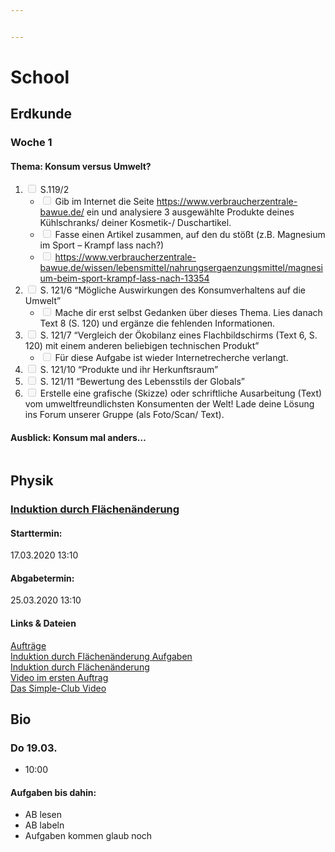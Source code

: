 ```yaml
---


---
```


<h1 id="school">School</h1>
<h2 id="erdkunde">Erdkunde</h2>
<h3 id="woche-1">Woche 1</h3>
<h4 id="thema-konsum-versus-umwelt">Thema: Konsum versus Umwelt?</h4>
<ol>
<li class="task-list-item"><input type="checkbox" class="task-list-item-checkbox" disabled=""> S.119/2
<ul>
<li class="task-list-item"><input type="checkbox" class="task-list-item-checkbox" disabled=""> Gib im Internet die Seite <a href="https://www.verbraucherzentrale-bawue.de/">https://www.verbraucherzentrale-bawue.de/</a> ein und analysiere 3 ausgewählte Produkte deines Kühlschranks/ deiner Kosmetik-/ Duschartikel.</li>
<li class="task-list-item"><input type="checkbox" class="task-list-item-checkbox" disabled=""> Fasse einen Artikel zusammen, auf den du stößt (z.B. Magnesium im Sport – Krampf lass nach?)</li>
<li class="task-list-item"><input type="checkbox" class="task-list-item-checkbox" disabled=""> <a href="https://www.verbraucherzentrale-bawue.de/wissen/lebensmittel/nahrungsergaenzungsmittel/magnesium-beim-sport-krampf-lass-nach-13354">https://www.verbraucherzentrale-bawue.de/wissen/lebensmittel/nahrungsergaenzungsmittel/magnesium-beim-sport-krampf-lass-nach-13354</a></li>
</ul>
</li>
<li class="task-list-item"><input type="checkbox" class="task-list-item-checkbox" disabled=""> S. 121/6 “Mögliche Auswirkungen des Konsumverhaltens auf die Umwelt”
<ul>
<li class="task-list-item"><input type="checkbox" class="task-list-item-checkbox" disabled=""> Mache dir erst selbst Gedanken über dieses Thema. Lies danach Text 8 (S. 120) und ergänze die fehlenden Informationen.</li>
</ul>
</li>
<li class="task-list-item"><input type="checkbox" class="task-list-item-checkbox" disabled=""> S. 121/7 “Vergleich der Ökobilanz eines Flachbildschirms (Text 6, S. 120) mit einem anderen beliebigen technischen Produkt”
<ul>
<li class="task-list-item"><input type="checkbox" class="task-list-item-checkbox" disabled=""> Für diese Aufgabe ist wieder Internetrecherche verlangt.</li>
</ul>
</li>
<li class="task-list-item"><input type="checkbox" class="task-list-item-checkbox" disabled=""> S. 121/10 “Produkte und ihr Herkunftsraum”</li>
<li class="task-list-item"><input type="checkbox" class="task-list-item-checkbox" disabled=""> S. 121/11 “Bewertung des Lebensstils der Globals”</li>
<li class="task-list-item"><input type="checkbox" class="task-list-item-checkbox" disabled=""> Erstelle eine grafische (Skizze) oder schriftliche Ausarbeitung (Text) vom umweltfreundlichsten Konsumenten der Welt! Lade deine Lösung ins Forum unserer Gruppe (als Foto/Scan/ Text).</li>
</ol>
<h4 id="ausblick-konsum-mal-anders...">Ausblick: Konsum mal anders…</h4>
<p><img src="https://www.tagesschau.de/multimedia/bilder/corona-malaga-101~_v-videowebl.jpg" alt=""></p>
<h2 id="physik">Physik</h2>
<h3 id="induktion-durch-flächenänderung"><a href="https://emgneuenstadt.de/iserv/exercise/show/38">Induktion durch Flächenänderung</a></h3>
<h4 id="starttermin">Starttermin:</h4>
<p>17.03.2020 13:10</p>
<h4 id="abgabetermin">Abgabetermin:</h4>
<p>25.03.2020 13:10</p>
<h4 id="links--dateien">Links &amp; Dateien</h4>
<p><a href="https://emgneuenstadt.de/iserv/exercise/file/131">Aufträge</a><br>
<a href="https://emgneuenstadt.de/iserv/exercise/file/133">Induktion durch Flächenänderung Aufgaben</a><br>
<a href="https://emgneuenstadt.de/iserv/exercise/file/132">Induktion durch Flächenänderung</a><br>
<a href="https://emgneuenstadt.de/iserv/exercise/file/130">Video im ersten Auftrag</a><br>
<a href="https://www.youtube.com/watch?v=9pQsN4J62kE">Das Simple-Club Video</a></p>
<h2 id="bio">Bio</h2>
<h3 id="do-19.03.">Do 19.03.</h3>
<ul>
<li>10:00</li>
</ul>
<h4 id="aufgaben-bis-dahin">Aufgaben bis dahin:</h4>
<ul>
<li>AB lesen</li>
<li>AB labeln</li>
<li>Aufgaben kommen glaub noch</li>
</ul>

